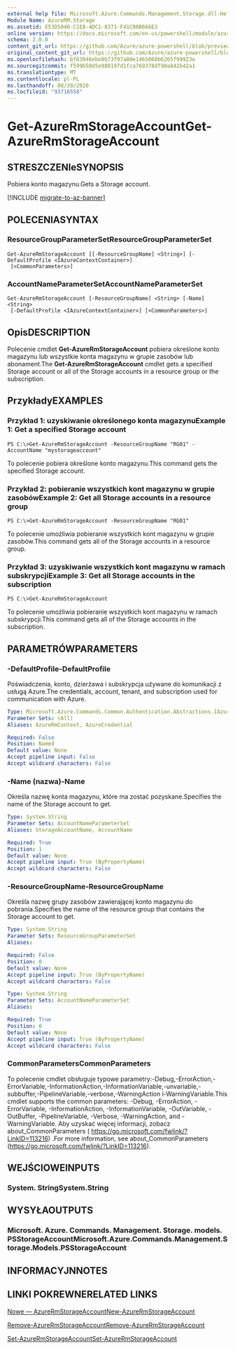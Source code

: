 ```yaml
---
external help file: Microsoft.Azure.Commands.Management.Storage.dll-Help.xml
Module Name: AzureRM.Storage
ms.assetid: E53D5040-C1E8-4DC1-8371-F41C00B666E3
online version: https://docs.microsoft.com/en-us/powershell/module/azurerm.storage/get-azurermstorageaccount
schema: 2.0.0
content_git_url: https://github.com/Azure/azure-powershell/blob/preview/src/ResourceManager/Storage/Commands.Management.Storage/help/Get-AzureRmStorageAccount.md
original_content_git_url: https://github.com/Azure/azure-powershell/blob/preview/src/ResourceManager/Storage/Commands.Management.Storage/help/Get-AzureRmStorageAccount.md
ms.openlocfilehash: bf63046ebe8b73f97a80e1465060b6265f99923e
ms.sourcegitcommit: f599b50d5e980197d1fca769378df90a842b42a1
ms.translationtype: MT
ms.contentlocale: pl-PL
ms.lasthandoff: 08/20/2020
ms.locfileid: "93716558"
---
```

# <span data-ttu-id="c5d1c-101">Get-AzureRmStorageAccount</span><span class="sxs-lookup"><span data-stu-id="c5d1c-101">Get-AzureRmStorageAccount</span></span>

## <span data-ttu-id="c5d1c-102">STRESZCZENIe</span><span class="sxs-lookup"><span data-stu-id="c5d1c-102">SYNOPSIS</span></span>
<span data-ttu-id="c5d1c-103">Pobiera konto magazynu.</span><span class="sxs-lookup"><span data-stu-id="c5d1c-103">Gets a Storage account.</span></span>

[!INCLUDE [migrate-to-az-banner](../../includes/migrate-to-az-banner.md)]

## <span data-ttu-id="c5d1c-104">POLECENIA</span><span class="sxs-lookup"><span data-stu-id="c5d1c-104">SYNTAX</span></span>

### <span data-ttu-id="c5d1c-105">ResourceGroupParameterSet</span><span class="sxs-lookup"><span data-stu-id="c5d1c-105">ResourceGroupParameterSet</span></span>
```
Get-AzureRmStorageAccount [[-ResourceGroupName] <String>] [-DefaultProfile <IAzureContextContainer>]
 [<CommonParameters>]
```

### <span data-ttu-id="c5d1c-106">AccountNameParameterSet</span><span class="sxs-lookup"><span data-stu-id="c5d1c-106">AccountNameParameterSet</span></span>
```
Get-AzureRmStorageAccount [-ResourceGroupName] <String> [-Name] <String>
 [-DefaultProfile <IAzureContextContainer>] [<CommonParameters>]
```

## <span data-ttu-id="c5d1c-107">Opis</span><span class="sxs-lookup"><span data-stu-id="c5d1c-107">DESCRIPTION</span></span>
<span data-ttu-id="c5d1c-108">Polecenie cmdlet **Get-AzureRmStorageAccount** pobiera określone konto magazynu lub wszystkie konta magazynu w grupie zasobów lub abonament.</span><span class="sxs-lookup"><span data-stu-id="c5d1c-108">The **Get-AzureRmStorageAccount** cmdlet gets a specified Storage account or all of the Storage accounts in a resource group or the subscription.</span></span>

## <span data-ttu-id="c5d1c-109">Przykłady</span><span class="sxs-lookup"><span data-stu-id="c5d1c-109">EXAMPLES</span></span>

### <span data-ttu-id="c5d1c-110">Przykład 1: uzyskiwanie określonego konta magazynu</span><span class="sxs-lookup"><span data-stu-id="c5d1c-110">Example 1: Get a specified Storage account</span></span>
```
PS C:\>Get-AzureRmStorageAccount -ResourceGroupName "RG01" -AccountName "mystorageaccount"
```

<span data-ttu-id="c5d1c-111">To polecenie pobiera określone konto magazynu.</span><span class="sxs-lookup"><span data-stu-id="c5d1c-111">This command gets the specified Storage account.</span></span>

### <span data-ttu-id="c5d1c-112">Przykład 2: pobieranie wszystkich kont magazynu w grupie zasobów</span><span class="sxs-lookup"><span data-stu-id="c5d1c-112">Example 2: Get all Storage accounts in a resource group</span></span>
```
PS C:\>Get-AzureRmStorageAccount -ResourceGroupName "RG01"
```

<span data-ttu-id="c5d1c-113">To polecenie umożliwia pobieranie wszystkich kont magazynu w grupie zasobów.</span><span class="sxs-lookup"><span data-stu-id="c5d1c-113">This command gets all of the Storage accounts in a resource group.</span></span>

### <span data-ttu-id="c5d1c-114">Przykład 3: uzyskiwanie wszystkich kont magazynu w ramach subskrypcji</span><span class="sxs-lookup"><span data-stu-id="c5d1c-114">Example 3:  Get all Storage accounts in the subscription</span></span>
```
PS C:\>Get-AzureRmStorageAccount
```

<span data-ttu-id="c5d1c-115">To polecenie umożliwia pobieranie wszystkich kont magazynu w ramach subskrypcji.</span><span class="sxs-lookup"><span data-stu-id="c5d1c-115">This command gets all of the Storage accounts in the subscription.</span></span>

## <span data-ttu-id="c5d1c-116">PARAMETRÓW</span><span class="sxs-lookup"><span data-stu-id="c5d1c-116">PARAMETERS</span></span>

### <span data-ttu-id="c5d1c-117">-DefaultProfile</span><span class="sxs-lookup"><span data-stu-id="c5d1c-117">-DefaultProfile</span></span>
<span data-ttu-id="c5d1c-118">Poświadczenia, konto, dzierżawa i subskrypcja używane do komunikacji z usługą Azure.</span><span class="sxs-lookup"><span data-stu-id="c5d1c-118">The credentials, account, tenant, and subscription used for communication with Azure.</span></span>

```yaml
Type: Microsoft.Azure.Commands.Common.Authentication.Abstractions.IAzureContextContainer
Parameter Sets: (All)
Aliases: AzureRmContext, AzureCredential

Required: False
Position: Named
Default value: None
Accept pipeline input: False
Accept wildcard characters: False
```

### <span data-ttu-id="c5d1c-119">-Name (nazwa)</span><span class="sxs-lookup"><span data-stu-id="c5d1c-119">-Name</span></span>
<span data-ttu-id="c5d1c-120">Określa nazwę konta magazynu, które ma zostać pozyskane.</span><span class="sxs-lookup"><span data-stu-id="c5d1c-120">Specifies the name of the Storage account to get.</span></span>

```yaml
Type: System.String
Parameter Sets: AccountNameParameterSet
Aliases: StorageAccountName, AccountName

Required: True
Position: 1
Default value: None
Accept pipeline input: True (ByPropertyName)
Accept wildcard characters: False
```

### <span data-ttu-id="c5d1c-121">-ResourceGroupName</span><span class="sxs-lookup"><span data-stu-id="c5d1c-121">-ResourceGroupName</span></span>
<span data-ttu-id="c5d1c-122">Określa nazwę grupy zasobów zawierającej konto magazynu do pobrania.</span><span class="sxs-lookup"><span data-stu-id="c5d1c-122">Specifies the name of the resource group that contains the Storage account to get.</span></span>

```yaml
Type: System.String
Parameter Sets: ResourceGroupParameterSet
Aliases:

Required: False
Position: 0
Default value: None
Accept pipeline input: True (ByPropertyName)
Accept wildcard characters: False
```

```yaml
Type: System.String
Parameter Sets: AccountNameParameterSet
Aliases:

Required: True
Position: 0
Default value: None
Accept pipeline input: True (ByPropertyName)
Accept wildcard characters: False
```

### <span data-ttu-id="c5d1c-123">CommonParameters</span><span class="sxs-lookup"><span data-stu-id="c5d1c-123">CommonParameters</span></span>
<span data-ttu-id="c5d1c-124">To polecenie cmdlet obsługuje typowe parametry:-Debug,-ErrorAction,-ErrorVariable,-InformationAction,-InformationVariable,-unvariable,-subbuffer,-PipelineVariable,-verbose,-WarningAction i-WarningVariable.</span><span class="sxs-lookup"><span data-stu-id="c5d1c-124">This cmdlet supports the common parameters: -Debug, -ErrorAction, -ErrorVariable, -InformationAction, -InformationVariable, -OutVariable, -OutBuffer, -PipelineVariable, -Verbose, -WarningAction, and -WarningVariable.</span></span> <span data-ttu-id="c5d1c-125">Aby uzyskać więcej informacji, zobacz about_CommonParameters ( https://go.microsoft.com/fwlink/?LinkID=113216) .</span><span class="sxs-lookup"><span data-stu-id="c5d1c-125">For more information, see about_CommonParameters (https://go.microsoft.com/fwlink/?LinkID=113216).</span></span>

## <span data-ttu-id="c5d1c-126">WEJŚCIOWE</span><span class="sxs-lookup"><span data-stu-id="c5d1c-126">INPUTS</span></span>

### <span data-ttu-id="c5d1c-127">System. String</span><span class="sxs-lookup"><span data-stu-id="c5d1c-127">System.String</span></span>

## <span data-ttu-id="c5d1c-128">WYSYŁA</span><span class="sxs-lookup"><span data-stu-id="c5d1c-128">OUTPUTS</span></span>

### <span data-ttu-id="c5d1c-129">Microsoft. Azure. Commands. Management. Storage. models. PSStorageAccount</span><span class="sxs-lookup"><span data-stu-id="c5d1c-129">Microsoft.Azure.Commands.Management.Storage.Models.PSStorageAccount</span></span>

## <span data-ttu-id="c5d1c-130">INFORMACYJN</span><span class="sxs-lookup"><span data-stu-id="c5d1c-130">NOTES</span></span>

## <span data-ttu-id="c5d1c-131">LINKI POKREWNE</span><span class="sxs-lookup"><span data-stu-id="c5d1c-131">RELATED LINKS</span></span>

[<span data-ttu-id="c5d1c-132">Nowe — AzureRmStorageAccount</span><span class="sxs-lookup"><span data-stu-id="c5d1c-132">New-AzureRmStorageAccount</span></span>](./New-AzureRmStorageAccount.md)

[<span data-ttu-id="c5d1c-133">Remove-AzureRmStorageAccount</span><span class="sxs-lookup"><span data-stu-id="c5d1c-133">Remove-AzureRmStorageAccount</span></span>](./Remove-AzureRmStorageAccount.md)

[<span data-ttu-id="c5d1c-134">Set-AzureRmStorageAccount</span><span class="sxs-lookup"><span data-stu-id="c5d1c-134">Set-AzureRmStorageAccount</span></span>](./Set-AzureRmStorageAccount.md)


